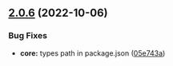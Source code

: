 ## [2.0.6](https://github.com/italia/bootstrap-italia/compare/v2.0.5...v2.0.6) (2022-10-06)

### Bug Fixes

* **core:** types path in package.json ([05e743a](https://github.com/italia/bootstrap-italia/commit/05e743a4c49e7fc57b1ab656b144c0067bcf3961))